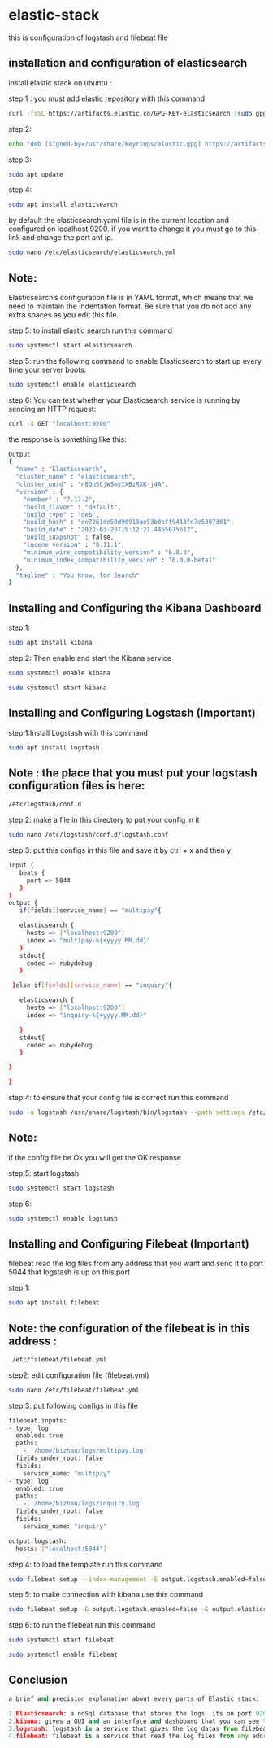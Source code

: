# elastic-stack

this is configuration of logstash and filebeat file

## installation and configuration of elasticsearch

install elastic stack on ubuntu :

step 1 : you must add elastic repository with this command
```bash
curl -fsSL https://artifacts.elastic.co/GPG-KEY-elasticsearch |sudo gpg --dearmor -o /usr/share/keyrings/elastic.gpg
```
step 2:
```bash
echo "deb [signed-by=/usr/share/keyrings/elastic.gpg] https://artifacts.elastic.co/packages/7.x/apt stable main" | sudo tee -a /etc/apt/sources.list.d/elastic-7.x.list
```
step 3:
```bash
sudo apt update
```

step 4:
```bash
sudo apt install elasticsearch
```
by default the elasticsearch.yaml file is in the current location and configured on localhost:9200. if you want to change it you must go to this link and change the port anf ip.
```bash
sudo nano /etc/elasticsearch/elasticsearch.yml
```

## Note:

Elasticsearch’s configuration file is in YAML format, which means that we need to maintain the indentation format. Be sure that you do not add any extra spaces as you edit this file.

step 5: to install elastic search run this command
```bash
sudo systemctl start elasticsearch
```
step 5: 
run the following command to enable Elasticsearch to start up every time your server boots:
```bash
sudo systemctl enable elasticsearch
```

step 6: 
You can test whether your Elasticsearch service is running by sending an HTTP request:
```bash
curl -X GET "localhost:9200"
```
the response is something like this:
```bash
Output
{
  "name" : "Elasticsearch",
  "cluster_name" : "elasticsearch",
  "cluster_uuid" : "n8Qu5CjWSmyIXBzRXK-j4A",
  "version" : {
    "number" : "7.17.2",
    "build_flavor" : "default",
    "build_type" : "deb",
    "build_hash" : "de7261de50d90919ae53b0eff9413fd7e5307301",
    "build_date" : "2022-03-28T15:12:21.446567561Z",
    "build_snapshot" : false,
    "lucene_version" : "8.11.1",
    "minimum_wire_compatibility_version" : "6.8.0",
    "minimum_index_compatibility_version" : "6.0.0-beta1"
  },
  "tagline" : "You Know, for Search"
}
```

## Installing and Configuring the Kibana Dashboard

step 1: 
```bash
sudo apt install kibana
```
step 2: Then enable and start the Kibana service
```bash
sudo systemctl enable kibana
```
```bash
sudo systemctl start kibana
```

## Installing and Configuring Logstash (Important)

step 1:Install Logstash with this command
```bash
sudo apt install logstash
```
## Note : the place that you must put your logstash configuration files is here: 
```bash
/etc/logstash/conf.d
```
step 2: make a file in this directory to put your config in it 
```bash
sudo nano /etc/logstash/conf.d/logstash.conf
```
step 3: put this configs in this file and save it by ctrl + x and then y
```bash
input {
   beats {
     port => 5044
   }
}
output {
   if[fields][service_name] == "multipay"{

   elasticsearch {
     hosts => ["localhost:9200"]
     index => "multipay-%{+yyyy.MM.dd}"
   }
   stdout{
     codec => rubydebug
   }

 }else if[fields][service_name] == "inquiry"{

   elasticsearch {
     hosts => ["localhost:9200"]
     index => "inquiry-%{+yyyy.MM.dd}"

   }
   stdout{
     codec => rubydebug
   }

}

}
```

step 4: to ensure that your config file is correct run this command
```bash
sudo -u logstash /usr/share/logstash/bin/logstash --path.settings /etc/logstash -t
```
## Note: 
if the config file be Ok you will get the OK response

step 5: start logstash
```bash
sudo systemctl start logstash
```
step 6: 
```bash
sudo systemctl enable logstash
```
## Installing and Configuring Filebeat (Important)

filebeat read the log files from any address that you want and send it to port 5044 that logstash is up on this port

step 1:
```bash
sudo apt install filebeat
```
## Note: the configuration of the filebeat is in this address :
```bash
 /etc/filebeat/filebeat.yml
```
step2: edit configuration file (filebeat.yml)
```bash
sudo nano /etc/filebeat/filebeat.yml
```
step 3: put following configs in this file
```bash
filebeat.inputs:
- type: log
  enabled: true
  paths:
    - '/home/bizhan/logs/multipay.log'
  fields_under_root: false
  fields:
    service_name: "multipay"
- type: log
  enabled: true
  paths:
    - '/home/bizhan/logs/inquiry.log'
  fields_under_root: false
  fields:
    service_name: "inquiry"

output.logstash:
  hosts: ["localhost:5044"]
```
step 4: to load the template run this command
```bash
sudo filebeat setup --index-management -E output.logstash.enabled=false -E 'output.elasticsearch.hosts=["localhost:9200"]'
```
step 5: to make connection with kibana use this command
```bash
sudo filebeat setup -E output.logstash.enabled=false -E output.elasticsearch.hosts=['localhost:9200'] -E setup.kibana.host=localhost:5601
```
step 6: to run the filebeat run this command
```bash
sudo systemctl start filebeat
```
```bash
sudo systemctl enable filebeat
```
## Conclusion
```python
a brief and precision explanation about every parts of Elastic stack:

1.Elasticsearch: a noSql database that stores the logs. its on port 9200
2.kibana: gives a GUI and an interface and dashboard that you can see the datas in it. its on port 5601
3.logstash: logstash is a service that gives the log datas from filebeats and filter and send it to the elasticsearch for storing. it is on port 5044
4.filebeat: filebeat is a service that read the log files from any address and send their datas to the logstash.
```
